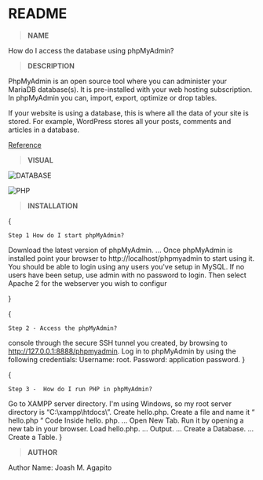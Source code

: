  # README

 > **NAME**

How do I access the database using phpMyAdmin?

 > **DESCRIPTION**

PhpMyAdmin is an open source tool where you can administer your MariaDB database(s). It is pre-installed with your web hosting subscription. In phpMyAdmin you can, import, export, optimize or drop tables.

If your website is using a database, this is where all the data of your site is stored. For example, WordPress stores all your posts, comments and articles in a database.

[Reference](https://help.one.com/hc/en-us/articles/115005585509-How-do-I-access-the-database-using-phpMyAdmin-)


  > **VISUAL**

![DATABASE](https://help.one.com/hc/article_attachments/360012325978/cp-php-database-settings.png)

![PHP](https://help.one.com/hc/article_attachments/360012325998/click-database-name.png)

  > **INSTALLATION**

{

    Step 1 How do I start phpMyAdmin?
Download the latest version of phpMyAdmin. ...
Once phpMyAdmin is installed point your browser to http://localhost/phpmyadmin to start using it. You should be able to login using any users you've setup in MySQL. 
If no users have been setup, use admin with no password to login. Then select Apache 2 for the webserver you wish to configur
    
}

{

    Step 2 - Access the phpMyAdmin?
 console through the secure SSH tunnel you created, by browsing to http://127.0.0.1:8888/phpmyadmin.
 Log in to phpMyAdmin by using the following credentials: Username: root. Password: application password.
}

{

    Step 3 -  How do I run PHP in phpMyAdmin?
Go to XAMPP server directory. I'm using Windows, so my root server directory is “C:\xampp\htdocs\”.
Create hello.php. Create a file and name it “ hello.php “
Code Inside hello. php. ...
Open New Tab. Run it by opening a new tab in your browser.
Load hello.php. ...
Output. ...
Create a Database. ...
Create a Table.
}
> **AUTHOR**

Author Name: Joash M. Agapito



